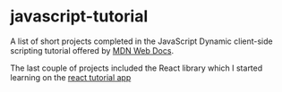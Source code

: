 # javascript-tutorial

A list of short projects completed in the JavaScript Dynamic client-side scripting tutorial offered by [MDN Web Docs](https://developer.mozilla.org/en-US/docs/Learn/JavaScript).

The last couple of projects included the React library which I started learning on the [react tutorial app](https://react-tutorial.app/)

